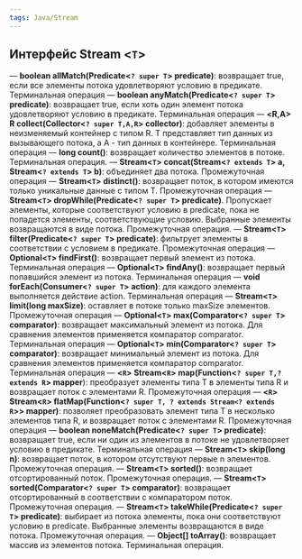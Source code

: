 ```yaml
---
tags: Java/Stream
--- 
```

## Интерфейс Stream <`T`>

— **boolean allMatch(Predicate<`? super T`> predicate)**: возвращает true, если все элементы потока удовлетворяют условию в предикате. Терминальная операция
— **boolean anyMatch(Predicate<`? super T`> predicate)**: возвращает true, если хоть один элемент потока удовлетворяют условию в предикате. Терминальная операция
— **<R,A> R collect(Collector<`? super T,A,R`> collector)**: добавляет элементы в неизменяемый контейнер с типом R. T представляет тип данных из вызывающего потока, а A - тип данных в контейнере. Терминальная операция
— **long count()**: возвращает количество элементов в потоке. Терминальная операция.
— **Stream<`T`> concat​(Stream<`? extends T`> a, Stream<`? extends T`> b)**: объединяет два потока. Промежуточная операция
— **Stream<`T`> distinct()**: возвращает поток, в котором имеются только уникальные данные с типом T. Промежуточная операция
— **Stream<`T`> dropWhile​(Predicate<`? super T`> predicate)**. Пропускает элементы, которые соответствуют условию в predicate, пока не попадется элементы, соответствующие условию. Выбранные элементы возвращаются в виде потока. Промежуточная операция.
— **Stream<`T`> filter(Predicate<`? super T`> predicate)**: фильтрует элементы в соответствии с условием в предикате. Промежуточная операция
— **Optional<`T`> findFirst()**: возвращает первый элемент из потока. Терминальная операция
— **Optional<`T`> findAny()**: возвращает первый попавшийся элемент из потока. Терминальная операция
— **void forEach(Consumer<`? super T`> action)**: для каждого элемента выполняется действие action. Терминальная операция
— **Stream<`T`> limit(long maxSize)**: оставляет в потоке только maxSize элементов. Промежуточная операция
— **Optional<`T`> max(Comparator<`? super T`> comparator)**: возвращает максимальный элемент из потока. Для сравнения элементов применяется компаратор comparator. Терминальная операция
— **Optional<`T`> min(Comparator<`? super T`> comparator)**: возвращает минимальный элемент из потока. Для сравнения элементов применяется компаратор comparator. Терминальная операция
— **<`R`> Stream<`R`> map(Function<`? super T,? extends R`> mapper**): преобразует элементы типа T в элементы типа R и возвращает поток с элементами R. Промежуточная операция
— **<`R`> Stream<`R`> flatMap(Function<`? super T, ? extends Stream<? extends R`>> mapper)**: позволяет преобразовать элемент типа T в несколько элементов типа R, и возвращает поток с элементами R. Промежуточная операция
— **boolean noneMatch(Predicate<`? super T`> predicate)**: возвращает true, если ни один из элементов в потоке не удовлетворяет условию в предикате. Терминальная операция
— **Stream<`T`> skip(long n)**: возвращает поток, в котором отсутствуют первые n элементов. Промежуточная операция.
— **Stream<`T`> sorted()**: возвращает отсортированный поток. Промежуточная операция.
— **Stream<`T`> sorted(Comparator<`? super T`> comparator)**: возвращает отсортированный в соответствии с компаратором поток. Промежуточная операция.
— **Stream<`T`> takeWhile​(Predicate<`? super T`> predicate)**: выбирает из потока элементы, пока они соответствуют условию в predicate. Выбранные элементы возвращаются в виде потока. Промежуточная операция.
— **Object[] toArray()**: возвращает массив из элементов потока. Терминальная операция.
